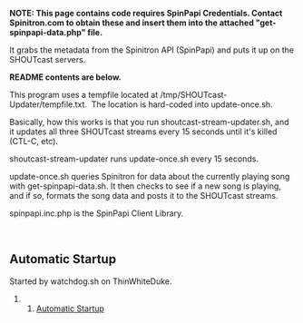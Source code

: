 **NOTE: This page contains code requires SpinPapi Credentials. Contact
Spinitron.com to obtain these and insert them into the attached
"get-spinpapi-data.php" file.**

It grabs the metadata from the Spinitron API (SpinPapi) and puts it up
on the SHOUTcast servers.

**README contents are below.**

This program uses a tempfile located at
/tmp/SHOUTcast-Updater/tempfile.txt.  The location is hard-coded into
update-once.sh.

Basically, how this works is that you run shoutcast-stream-updater.sh,
and it updates all three SHOUTcast streams every 15 seconds until it's
killed (CTL-C, etc).

shoutcast-stream-updater runs update-once.sh every 15 seconds.

update-once.sh queries Spinitron for data about the currently playing
song with get-spinpapi-data.sh. It then checks to see if a new song is
playing, and if so, formats the song data and posts it to the SHOUTcast
streams.

spinpapi.inc.php is the SpinPapi Client Library.

 

Automatic Startup 
-----------------

Started by watchdog.sh on ThinWhiteDuke.

1.  1. [Automatic Startup](#Automatic_Startup)

